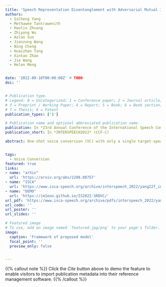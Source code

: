 ```yaml
---
title: 'Speech Representation Disentanglement with Adversarial Mutual Information Learning for One-shot Voice Conversion'
authors:
  - SiCheng Yang
  - Methawee Tantrawenith
  - Haolin Zhuang
  - Zhiyong Wu
  - Aolan Sun
  - Jianzong Wang
  - Ning Cheng
  - Huaizhen Tang
  - Xintao Zhao
  - Jie Wang
  - Helen Meng


date: '2022-09-18T00:00:00Z' # TODO
doi: ''


# Publication type.
# Legend: 0 = Uncategorized; 1 = Conference paper; 2 = Journal article;
# 3 = Preprint / Working Paper; 4 = Report; 5 = Book; 6 = Book section;
# 7 = Thesis; 8 = Patent
publication_types: ['1']

# Publication name and optional abbreviated publication name.
publication: In *23rd Annual Conference of the International Speech Communication Association*
publication_short: In *INTERSPEECH2022* (CCF-C)

abstract: One-shot voice conversion (VC) with only a single target-speaker speech for reference has become a new research direction. Existing works generally disentangle timbre, while information about pitch, rhythm and content is still mixed together. To perform one-shot VC effectively with further disentangling these speech components, we employ random resampling for pitch and content encoder and use the variational contrastive log-ratio upper bound of mutual information and gradient reversal layer based adversarial mutual information learning to ensure the different parts of the latent space containing only the desired disentanglement during training. Experiments on the VCTK dataset show the model is a state-of-the-art one-shot VC framework in terms of naturalness and intellgibility of converted speech. In addition, we can transfer style of one-shot VC on timbre, pitch and rhythm separately by speech representation disentanglement. Our code, pre-trained models and demo are available at https://im1eon.github.io/IS2022-SRDVC/.


tags:
  - Voice Conversion
featured: true
links:
- name: "arXiv"
  url: 'https://arxiv.org/abs/2208.08757'
- name: "ISCA"
  url: 'https://www.isca-speech.org/archive/interspeech_2022/yang22f_interspeech.html'
- name: "DEMO"
  url: 'https://im1eon.github.io/IS2022-SRDVC/'
url_pdf: 'https://www.isca-speech.org/archive/pdfs/interspeech_2022/yang22f_interspeech.pdf'
url_code: ''
url_poster: ''
url_slides: ''

# Featured image
# To use, add an image named `featured.jpg/png` to your page's folder.
image:
  caption: 'Framework of proposed model'
  focal_point: ''
  preview_only: false


---
```


{{% callout note %}}
Click the _Cite_ button above to demo the feature to enable visitors to import publication metadata into their reference management software.
{{% /callout %}}

